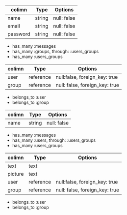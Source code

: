 <!-- ChatSpace DB設計 -->
<!-- usersテーブル -->
|colimn|Type|Options|
|------|----|-------|
|name|string|null: false|
|email|string|null: false|
|password|string|null: false| 
<!-- association -->
- has_many :messages
- has_many :groups, through: :users_groups
- has_many :users_groups

<!-- users_groupsテーブル -->
|colimn|Type|Options|
|------|----|-------|
|user|reference|null:false, foreign_key: true|
|group|reference|null: false, foreign_key: true|
<!-- association -->
- belongs_to :user
- belongs_to :group

<!-- groupsテーブル -->
|colimn|Type|Options|
|------|----|-------|
|name|string|null: false|
<!-- association -->
- has_many :messages
- has_many :users, through: :users_groups
- has_many :users_groups

<!-- messagesテーブル -->
|colimn|Type|Options|
|------|----|-------|
|text|text|
|picture|text|
|user|reference|null:false, foreign_key: true|
|group|reference|null: false, foreign_key: true|
<!-- association -->
- belongs_to :user
- belongs_to :group

